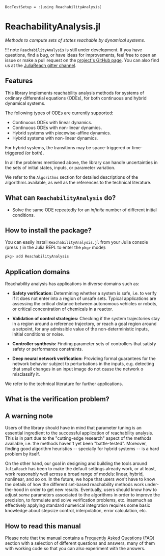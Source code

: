 ```@meta
DocTestSetup = :(using ReachabilityAnalysis)
```

# ReachabilityAnalysis.jl

*Methods to compute sets of states reachable by dynamical systems.*

!!! note
    `ReachabilityAnalysis` is still under development. If you have questions,
    find a bug, or have ideas for improvements, feel free to open an issue or make
    a pull request on the [project's GitHub page](https://github.com/mforets/ReachabilityAnalysis.jl).
    You can also find us at the [JuliaReach gitter channel](https://gitter.im/JuliaReach/Lobby?utm_source=badge&utm_medium=badge&utm_campaign=pr-badge&utm_content=badge).

## Features

This library implements reachability analysis methods for systems of ordinary
differential equations (ODEs), for both continuous and hybrid dynamical systems.

The following types of ODEs are currently supported:

- Continuous ODEs with linear dynamics.
- Continuous ODEs with non-linear dynamics.
- Hybrid systems with piecewise-affine dynamics.
- Hybrid systems with non-linear dynamics.

For hybrid systems, the transitions may be space-triggered or time-triggered
(or both).

In all the problems mentioned above, the library can handle uncertainties in
the sets of initial states, inputs, or parameter variation.

We refer to the `Algorithms` section for detailed descriptions of the algorithms
available, as well as the references to the technical literature.

## What can `ReachabilityAnalysis` do?

- Solve the same ODE repeatedly for an *infinite* number of different initial conditions.

## How to install the package?

You can easily install `ReachabilityAnalysis.jl` from your Julia console
(press `]` in the Julia REPL to enter the `pkg>` mode):

```julia
pkg> add ReachabilityAnalysis
```

## Application domains

Reachability analysis has applications in diverse domains such as:

- **Safety verification:** Determining whether a system is safe, i.e. to verify
  if it does not enter into a region of unsafe sets. Typical applications are
  assessing the critical distance between autonomous vehicles or robots, or critical
  concentration of chemicals in a reactor.

- **Validation of control strategies:** Checking if the system trajectories stay in a
  region around a reference trajectory, or reach a goal region around a setpoint,
  for any admissible value of the non-deterministic inputs, initial conditions
  or noise.

- **Controller synthesis:** Finding parameter sets of controllers that satisfy
  safety or performance constraints.

- **Deep neural network verification:** Providing formal guarantees for the network
  behavior subject to perturbations in the inputs, e.g. detecting that small
  changes in an input image do not cause the network o misclassify it.

We refer to the technical literature for further applications.

## What is the verification problem?


## A warning note

Users of the library should have in mind that parameter tuning is an
essential ingredient to the successful application of reachability analysis.
This is in part due to the "cutting-edge research" aspect
of the methods available, i.e. the methods haven't yet been "battle-tested".
Moreover, finding good algorithm heuristics -- specially for hybrid systems -- is a hard
problem by itself.

On the other hand, our goal in designing and building the tools around `JuliaReach` has
been to make the default settings already work, or at least, work reasonably well across
a broad range of models: linear, hybrid, nonlinear, and so on. In the future, we hope that
users won't have to know the details of how the different set-based reachability methods
work under-the-hood in order to get new results. Eventually, users should know how
to adjust *some* parameters associated to the algorithms in order to improve the precision,
to formulate and solve verification problems, etc. inasmuch as effectively applying
standard numerical integration requires some basic knowledge about stepsize control,
interpolation, error calculation, etc.


## How to read this manual

Please note that the manual contains a [Frequently Asked Questions (FAQ)](https://juliareach.github.io/ReachabilityAnalysis.jl/dev/man/faq/) section with a selection of different questions and answers, many of them
with working code so that you can also experiment with the answers.
